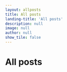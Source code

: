 ```yaml
---
layout: allposts
title: All posts
landing-title: 'All posts'
description: null
image: null
author: null
show_tile: false
---
```


<h1>All posts</h1>
